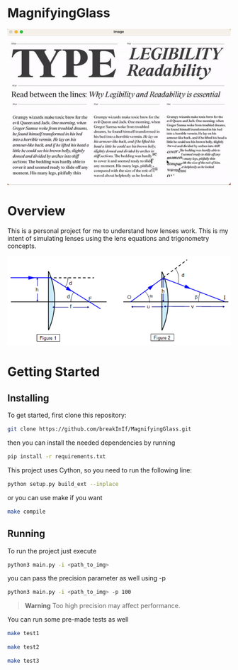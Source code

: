 # MagnifyingGlass

![alt text](docs/demo.gif)

# Overview

This is a personal project for me to understand how lenses work. This is my intent of simulating
lenses using the lens equations and trigonometry concepts.

![alt text](docs/formula.png)


# Getting Started

## Installing

To get started, first clone this repository:

```bash
git clone https://github.com/breakInIf/MagnifyingGlass.git
```

then you can install the needed dependencies by running

```bash
pip install -r requirements.txt
```

This project uses Cython, so you need to run the following line:

```bash
python setup.py build_ext --inplace
```

or you can use make if you want

```bash
make compile
```

## Running

To run the project just execute

```bash
python3 main.py -i <path_to_img>
```

you can pass the precision parameter as well using -p

```bash
python3 main.py -i <path_to_img> -p 100
```

> **Warning** Too high precision may affect performance.

You can run some pre-made tests as well

```bash
make test1
```

```bash
make test2
```

```bash
make test3
```



